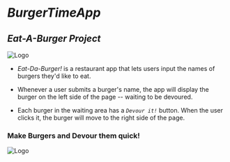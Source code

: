 # _BurgerTimeApp_
## *Eat-A-Burger Project*

![Logo](/assets/img/geekBurger.png)

* _*Eat-Da-Burger!*_ is a restaurant app that lets users input the names of burgers they'd like to eat.

* Whenever a user submits a burger's name, the app will display the burger on the left side of the page -- waiting to be devoured.

* Each burger in the waiting area has a _`Devour it!`_ button. When the user clicks it, the burger will move to the right side of the page.

### Make Burgers and Devour them quick!

![Logo](/assets/img/GeekBurgerSnippet.png)

